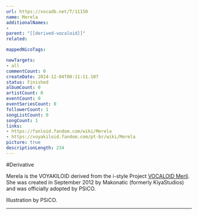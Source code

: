 ```yaml
---
url: https://vocadb.net/T/11150
name: Merela
additionalNames: 
- 
parent: "[[derived-vocaloid]]"
related:

mappedNicoTags:

newTargets:
- all
commentCount: 0
createDate: 2024-12-04T00:11:11.107
status: Finished
albumCount: 0
artistCount: 0
eventCount: 0
eventSeriesCount: 0
followerCount: 1
songListCount: 0
songCount: 1
links: 
- https://fanloid.fandom.com/wiki/Merela
- https://voyakiloid.fandom.com/pt-br/wiki/Merela
picture: true
descriptionLength: 234
---
```


#Derivative

Merela is the VOYAKILOID derived from the i-style Project [VOCALOID Merli](https://vocadb.net/Ar/2113). She was created in September 2012 by Makonatic (formerly KiyaStudios) and was officially adopted by PSiCO.

Illustration by PSiCO.

---

